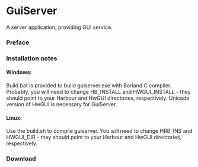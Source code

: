 # GuiServer
A server application, providing GUI service.

### Preface

### Installation notes
#### Windows:

Build.bat is provided to build guiserver.exe with Borland C compiler.
Probably, you will need to change HB_INSTALL and HWGUI_INSTALL - they should point to your Harbour and HwGUI directories, respectively.
Unicode version of HwGUI is necessary for GuiServer.

#### Linux:

Use the build.sh to compile guiserver.
You will need to change HRB_INS and HWGUI_DIR - they should point to your Harbour and HwGUI directories, respectively.

### Download

